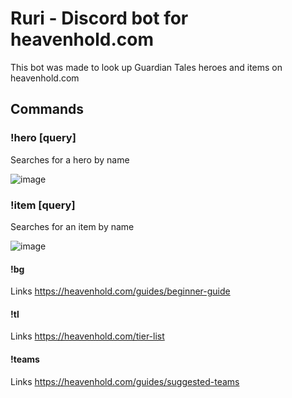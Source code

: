 # Ruri - Discord bot for heavenhold.com
This bot was made to look up Guardian Tales heroes and items on heavenhold.com

## Commands

### !hero [query]
Searches for a hero by name

![image](https://user-images.githubusercontent.com/15660268/132791608-e1af4a6d-ee6b-47f7-b6fe-3a19538aa0ab.png)

### !item [query]
Searches for an item by name

![image](https://user-images.githubusercontent.com/15660268/132791567-6d34d1d8-31f6-4c18-9b78-8c7e17654aab.png)

#### !bg
Links https://heavenhold.com/guides/beginner-guide

#### !tl
Links https://heavenhold.com/tier-list

#### !teams
Links https://heavenhold.com/guides/suggested-teams
